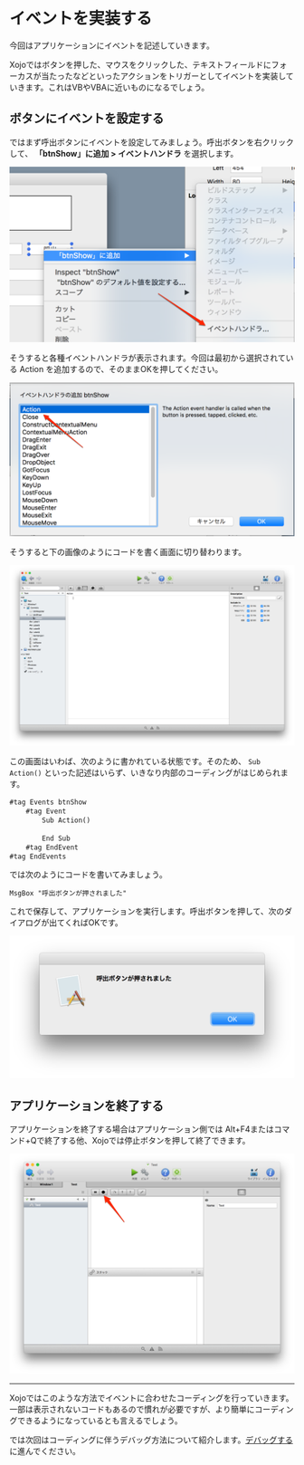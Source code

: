 # イベントを実装する

今回はアプリケーションにイベントを記述していきます。

Xojoではボタンを押した、マウスをクリックした、テキストフィールドにフォーカスが当たったなどといったアクションをトリガーとしてイベントを実装していきます。これはVBやVBAに近いものになるでしょう。

## ボタンにイベントを設定する

ではまず呼出ボタンにイベントを設定してみましょう。呼出ボタンを右クリックして、 **「btnShow」に追加 > イベントハンドラ** を選択します。

![](images/4-1.png)

そうすると各種イベントハンドラが表示されます。今回は最初から選択されている Action を追加するので、そのままOKを押してください。

![](images/4-2.png)

そうすると下の画像のようにコードを書く画面に切り替わります。

![](images/4-3.png)

この画面はいわば、次のように書かれている状態です。そのため、 `Sub Action()` といった記述はいらず、いきなり内部のコーディングがはじめられます。

```
#tag Events btnShow
	#tag Event
		Sub Action()
		  
		End Sub
	#tag EndEvent
#tag EndEvents
```

では次のようにコードを書いてみましょう。

```
MsgBox "呼出ボタンが押されました"  
```

これで保存して、アプリケーションを実行します。呼出ボタンを押して、次のダイアログが出てくればOKです。

![](images/4-4.png)

## アプリケーションを終了する

アプリケーションを終了する場合はアプリケーション側では Alt+F4またはコマンド+Qで終了する他、Xojoでは停止ボタンを押して終了できます。

![](images/4-5.png)

----

Xojoではこのような方法でイベントに合わせたコーディングを行っていきます。一部は表示されないコードもあるので慣れが必要ですが、より簡単にコーディングできるようになっているとも言えるでしょう。

では次回はコーディングに伴うデバッグ方法について紹介します。[デバッグする](5.md)に進んでください。

